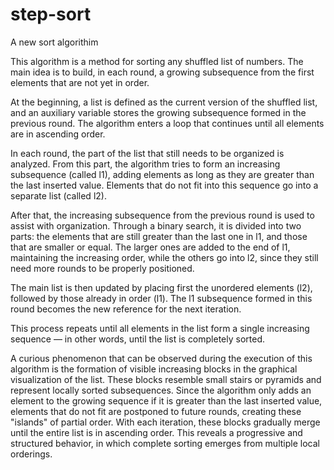 # step-sort
A new sort algorithim

This algorithm is a method for sorting any shuffled list of numbers. The main idea is to build, in each round, a growing subsequence from the first elements that are not yet in order.

At the beginning, a list is defined as the current version of the shuffled list, and an auxiliary variable stores the growing subsequence formed in the previous round. The algorithm enters a loop that continues until all elements are in ascending order.

In each round, the part of the list that still needs to be organized is analyzed. From this part, the algorithm tries to form an increasing subsequence (called l1), adding elements as long as they are greater than the last inserted value. Elements that do not fit into this sequence go into a separate list (called l2).

After that, the increasing subsequence from the previous round is used to assist with organization. Through a binary search, it is divided into two parts: the elements that are still greater than the last one in l1, and those that are smaller or equal. The larger ones are added to the end of l1, maintaining the increasing order, while the others go into l2, since they still need more rounds to be properly positioned.

The main list is then updated by placing first the unordered elements (l2), followed by those already in order (l1). The l1 subsequence formed in this round becomes the new reference for the next iteration.

This process repeats until all elements in the list form a single increasing sequence — in other words, until the list is completely sorted.

A curious phenomenon that can be observed during the execution of this algorithm is the formation of visible increasing blocks in the graphical visualization of the list. These blocks resemble small stairs or pyramids and represent locally sorted subsequences. Since the algorithm only adds an element to the growing sequence if it is greater than the last inserted value, elements that do not fit are postponed to future rounds, creating these "islands" of partial order. With each iteration, these blocks gradually merge until the entire list is in ascending order. This reveals a progressive and structured behavior, in which complete sorting emerges from multiple local orderings.

